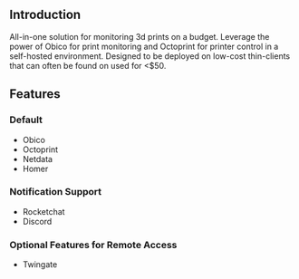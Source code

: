 
## Introduction

All-in-one solution for monitoring 3d prints on a budget. Leverage the power of Obico for print monitoring and Octoprint for printer control in a self-hosted environment. Designed to be deployed on low-cost thin-clients that can often be found on used for <$50.

## Features
### Default
- Obico
- Octoprint
- Netdata
- Homer

### Notification Support
- Rocketchat
- Discord

### Optional Features for Remote Access
- Twingate
